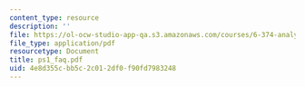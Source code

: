```yaml
---
content_type: resource
description: ''
file: https://ol-ocw-studio-app-qa.s3.amazonaws.com/courses/6-374-analysis-and-design-of-digital-integrated-circuits-fall-2003/4e8d355cbb5c2c012df0f90fd7983248_ps1_faq.pdf
file_type: application/pdf
resourcetype: Document
title: ps1_faq.pdf
uid: 4e8d355c-bb5c-2c01-2df0-f90fd7983248
---
```

